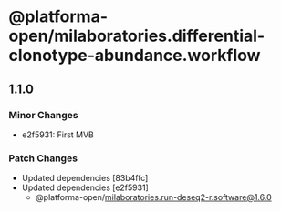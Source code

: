 # @platforma-open/milaboratories.differential-clonotype-abundance.workflow

## 1.1.0

### Minor Changes

- e2f5931: First MVB

### Patch Changes

- Updated dependencies [83b4ffc]
- Updated dependencies [e2f5931]
  - @platforma-open/milaboratories.run-deseq2-r.software@1.6.0
